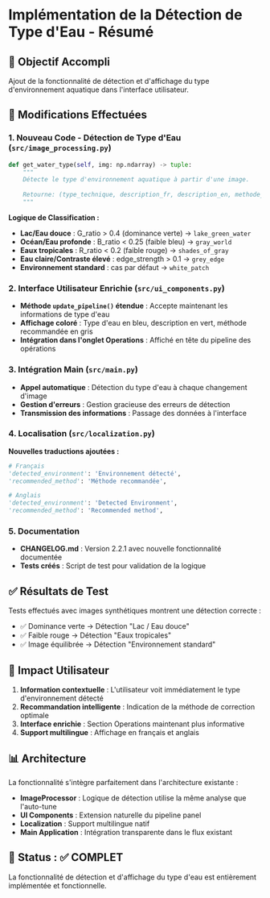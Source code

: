 # Implémentation de la Détection de Type d'Eau - Résumé

## 🎯 Objectif Accompli
Ajout de la fonctionnalité de détection et d'affichage du type d'environnement aquatique dans l'interface utilisateur.

## 🔧 Modifications Effectuées

### 1. Nouveau Code - Détection de Type d'Eau (`src/image_processing.py`)
```python
def get_water_type(self, img: np.ndarray) -> tuple:
    """
    Détecte le type d'environnement aquatique à partir d'une image.
    
    Retourne: (type_technique, description_fr, description_en, methode_recommandee)
    """
```

**Logique de Classification :**
- **Lac/Eau douce** : G_ratio > 0.4 (dominance verte) → `lake_green_water`
- **Océan/Eau profonde** : B_ratio < 0.25 (faible bleu) → `gray_world`
- **Eaux tropicales** : R_ratio < 0.2 (faible rouge) → `shades_of_gray`
- **Eau claire/Contraste élevé** : edge_strength > 0.1 → `grey_edge`
- **Environnement standard** : cas par défaut → `white_patch`

### 2. Interface Utilisateur Enrichie (`src/ui_components.py`)
- **Méthode `update_pipeline()` étendue** : Accepte maintenant les informations de type d'eau
- **Affichage coloré** : Type d'eau en bleu, description en vert, méthode recommandée en gris
- **Intégration dans l'onglet Operations** : Affiché en tête du pipeline des opérations

### 3. Intégration Main (`src/main.py`)
- **Appel automatique** : Détection du type d'eau à chaque changement d'image
- **Gestion d'erreurs** : Gestion gracieuse des erreurs de détection
- **Transmission des informations** : Passage des données à l'interface

### 4. Localisation (`src/localization.py`)
**Nouvelles traductions ajoutées :**
```python
# Français
'detected_environment': 'Environnement détecté',
'recommended_method': 'Méthode recommandée',

# Anglais
'detected_environment': 'Detected Environment',
'recommended_method': 'Recommended method',
```

### 5. Documentation
- **CHANGELOG.md** : Version 2.2.1 avec nouvelle fonctionnalité documentée
- **Tests créés** : Script de test pour validation de la logique

## ✅ Résultats de Test
Tests effectués avec images synthétiques montrent une détection correcte :
- ✅ Dominance verte → Détection "Lac / Eau douce"
- ✅ Faible rouge → Détection "Eaux tropicales"
- ✅ Image équilibrée → Détection "Environnement standard"

## 🚀 Impact Utilisateur
1. **Information contextuelle** : L'utilisateur voit immédiatement le type d'environnement détecté
2. **Recommandation intelligente** : Indication de la méthode de correction optimale
3. **Interface enrichie** : Section Operations maintenant plus informative
4. **Support multilingue** : Affichage en français et anglais

## 📊 Architecture
La fonctionnalité s'intègre parfaitement dans l'architecture existante :
- **ImageProcessor** : Logique de détection utilise la même analyse que l'auto-tune
- **UI Components** : Extension naturelle du pipeline panel
- **Localization** : Support multilingue natif
- **Main Application** : Intégration transparente dans le flux existant

## 🎉 Status : ✅ COMPLET
La fonctionnalité de détection et d'affichage du type d'eau est entièrement implémentée et fonctionnelle.

